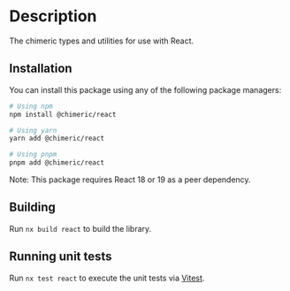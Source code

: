 # Description

The chimeric types and utilities for use with React.

## Installation

You can install this package using any of the following package managers:

```bash
# Using npm
npm install @chimeric/react

# Using yarn
yarn add @chimeric/react

# Using pnpm
pnpm add @chimeric/react
```

Note: This package requires React 18 or 19 as a peer dependency.

## Building

Run `nx build react` to build the library.

## Running unit tests

Run `nx test react` to execute the unit tests via [Vitest](https://vitest.dev/).
